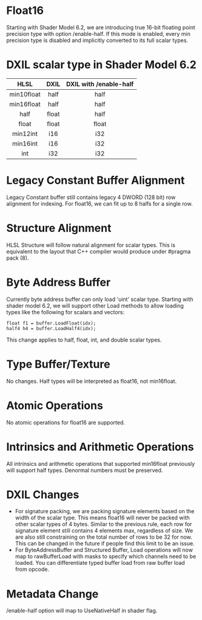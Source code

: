 # Float16

Starting with Shader Model 6.2, we are introducing true 16-bit floating point precision type with option /enable-half. If this mode is enabled, every min precision type is disabled and implicitly converted to its full scalar types.

# DXIL scalar type in Shader Model 6.2

| HLSL          | DXIL       | DXIL with /enable-half      |
| :-----------: | :--------: | :------------------------:  |
| min10float    | half       | half                        |
| min16float    | half       | half                        |
| half          | float      | half                        |
| float         | float      | float                       |
| min12int      | i16        | i32                         |
| min16int      | i16        | i32                         |
| int           | i32        | i32                         |

# Legacy Constant Buffer Alignment

Legacy Constant buffer still contains legacy 4 DWORD (128 bit) row alignment for indexing. For float16, we can fit up to 8 halfs for a single row.

# Structure Alignment

HLSL Structure will follow natural alignment for scalar types. This is equivalent to the layout that C++ compiler would produce under #pragma pack (8).

# Byte Address Buffer

Currently byte address buffer can only load 'uint' scalar type. Starting with shader model 6.2, we will support other Load methods to allow loading types like the following for scalars and vectors:

    float f1 = buffer.LoadFloat(idx);
    half4 h4 = buffer.LoadHalf4(idx);

This change applies to half, float, int, and double scalar types.

# Type Buffer/Texture

No changes. Half types will be interpreted as float16, not min16float.
    
# Atomic Operations

No atomic operations for float16 are supported.

# Intrinsics and Arithmetic Operations

All intrinsics and arithmetic operations that supported min16float previously will support half types. Denormal numbers must be preserved.

# DXIL Changes
- For signature packing, we are packing signature elements based on the width of the scalar type. This means float16 will never be packed with other scalar types of 4 bytes.
Similar to the previous rule, each row for signature element still contains 4 elements max, regardless of size. We are also still constraining on the total number of rows to be 32 for now. 
This can be changed in the future if people find this limit to be an issue.
- For ByteAddressBuffer and Structured Buffer, Load operations will now map to rawBufferLoad with masks to specify which channels need to be loaded. You can differentiate typed buffer load from raw buffer load from opcode.

# Metadata Change

/enable-half option will map to UseNativeHalf in shader flag.
